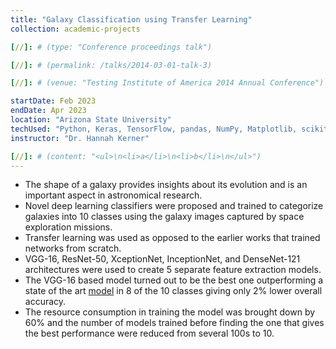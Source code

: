 ```yaml
---
title: "Galaxy Classification using Transfer Learning"
collection: academic-projects

[//]: # (type: "Conference proceedings talk")

[//]: # (permalink: /talks/2014-03-01-talk-3)

[//]: # (venue: "Testing Institute of America 2014 Annual Conference")

startDate: Feb 2023
endDate: Apr 2023
location: "Arizona State University"
techUsed: "Python, Keras, TensorFlow, pandas, NumPy, Matplotlib, scikit-learn"
instructor: "Dr. Hannah Kerner"

[//]: # (content: "<ul>\n<li>a</li>\n<li>b</li>\n</ul>")
---
```


<ul>
    <li>The shape of a galaxy provides insights about its evolution and is an important aspect in astronomical research.</li>
    <li>Novel deep learning classifiers were proposed and trained to categorize galaxies into 10 classes using the galaxy images captured by space exploration missions.</li>
    <li>Transfer learning was used as opposed to the earlier works that trained networks from scratch.</li>
    <li>VGG-16, ResNet-50, XceptionNet, InceptionNet, and DenseNet-121 architectures were used to create 5 separate feature extraction models.</li>
    <li>The VGG-16 based model turned out to be the best one outperforming a state of the art <a href="https://academic.oup.com/mnras/article/511/4/5120/6530659">model</a> in 8 of the 10 classes giving only 2% lower overall accuracy.</li>
    <li>The resource consumption in training the model was brought down by 60% and the number of models trained before finding the one that gives the best performance were reduced from several 100s to 10.</li>
</ul>